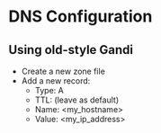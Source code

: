 DNS Configuration
=================

Using old-style Gandi
---------------------

- Create a new zone file
- Add a new record:
    - Type: A
    - TTL: (leave as default)
    - Name: <my_hostname>
    - Value: <my_ip_address>
